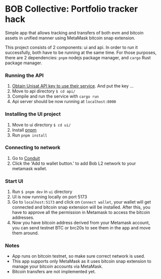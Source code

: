 # BOB Collective: Portfolio tracker hack

Simple app that allows tracking and transfers of both evm and bitcoin assets in unified manner using MetaMask bitcoin snap extension.

This project consists of 2 components: ui and api. In order to run it successfully, both have to be running at the same time. For those purposes, there are 2 dependencies: `pnpm` nodejs package manager, and `cargo` Rust package manager.

### Running the API

1. [Obtain Unisat API key to use their service](https://docs.unisat.io/dev/open-api#getting-an-api-key). And put the key ...
2. Move to api directory `$ cd api/`
3. Compile and run the service with `cargo run`
4. Api server should be now running at `localhost:8000`


### Installing the UI project

1. Move to ui directory `$ cd ui/`
2. Install [pnpm](https://pnpm.io/installation)
3. Run `pnpm install`

### Connecting to network

1. Go to [Conduit](https://app.conduit.xyz/published/view/fluffy-bob-7mjgi9pmtg)
2. Click the 'Add to wallet button.' to add Bob L2 network to your metamask wallet.


### Start UI

1. Run `$ pnpm dev` in `ui` directory
2. UI is now running locally on port 5173 
3. Go to `localhost:5173` and click on `Connect wallet`, your wallet will get connected and bitcoin snap extension will be installed. After this, you have to approve all the permission in Metamask to access the bitcoin addresses.
4. Now you have bitcoin address derived from your Metamask account, you can send testnet BTC or brc20s to see them in the app and move them around.

### Notes
- App runs on bitcoin testnet, so make sure correct network is used.
- This app supports only MetaMask as it uses bitcoin snap extension to manage your bitcoin accounts via MetaMask.
- Bitcoin transfers are not implemented yet.
